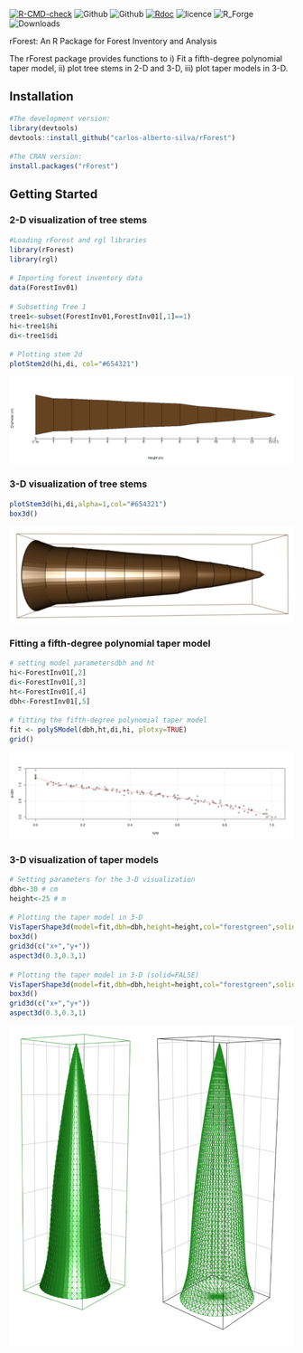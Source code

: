 [![R-CMD-check](https://github.com/carlos-alberto-silva/rForest/actions/workflows/r.yml/badge.svg)](https://github.com/carlos-alberto-silva/rForest/actions/workflows/r.yml)
![Github](https://img.shields.io/badge/CRAN-0.0.1-green.svg)
![Github](https://img.shields.io/badge/Github-0.0.1-green.svg)
[![Rdoc](https://www.rdocumentation.org/badges/version/rForest)](https://www.rdocumentation.org/packages/rForest)
![licence](https://img.shields.io/badge/Licence-GPL--3-blue.svg) 
![R_Forge](https://img.shields.io/badge/R_Forge-0.0.1-green.svg) 
![Downloads](https://cranlogs.r-pkg.org/badges/grand-total/rForest)

rForest: An R Package for Forest Inventory and Analysis 

The rForest package provides functions to i) Fit a fifth-degree polynomial taper model, ii) plot tree stems in 2-D and 3-D, iii) plot taper models in 3-D.

## Installation
```r
#The development version:
library(devtools)
devtools::install_github("carlos-alberto-silva/rForest")

#The CRAN version:
install.packages("rForest")
```    

## Getting Started

### 2-D visualization of tree stems
```r
#Loading rForest and rgl libraries
library(rForest)
library(rgl)

# Importing forest inventory data
data(ForestInv01) 

# Subsetting Tree 1
tree1<-subset(ForestInv01,ForestInv01[,1]==1)
hi<-tree1$hi
di<-tree1$di

# Plotting stem 2d
plotStem2d(hi,di, col="#654321")
```
![](https://github.com/carlos-alberto-silva/rForest/blob/master/readme/Fig_1.png)


### 3-D visualization of tree stems
```r
plotStem3d(hi,di,alpha=1,col="#654321")
box3d()
```
![](https://github.com/carlos-alberto-silva/rForest/blob/master/readme/Fig_2.png)

### Fitting a fifth-degree polynomial taper model
```r
# setting model parametersdbh and ht
hi<-ForestInv01[,2]
di<-ForestInv01[,3]
ht<-ForestInv01[,4]
dbh<-ForestInv01[,5]

# fitting the fifth-degree polynomial taper model
fit <- poly5Model(dbh,ht,di,hi, plotxy=TRUE)
grid()
```
![](https://github.com/carlos-alberto-silva/rForest/blob/master/readme/Fig_3.png)

### 3-D visualization of taper models
```r
# Setting parameters for the 3-D visualization
dbh<-30 # cm
height<-25 # m

# Plotting the taper model in 3-D
VisTaperShape3d(model=fit,dbh=dbh,height=height,col="forestgreen",solid=TRUE)
box3d()
grid3d(c("x+","y+"))
aspect3d(0.3,0.3,1)

# Plotting the taper model in 3-D (solid=FALSE)
VisTaperShape3d(model=fit,dbh=dbh,height=height,col="forestgreen",solid=FALSE)
box3d()
grid3d(c("x+","y+"))
aspect3d(0.3,0.3,1)
```
![](https://github.com/carlos-alberto-silva/rForest/blob/master/readme/Fig_4.png)
